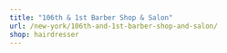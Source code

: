 ```yaml
---
title: "106th & 1st Barber Shop & Salon"
url: /new-york/106th-and-1st-barber-shop-and-salon/
shop: hairdresser
---
```

